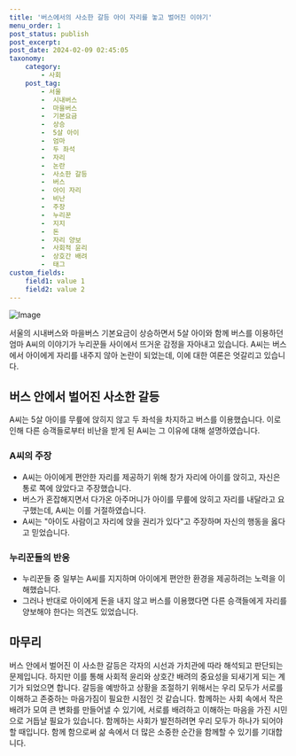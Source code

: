 ```yaml
---
title: '버스에서의 사소한 갈등 아이 자리를 놓고 벌어진 이야기'
menu_order: 1
post_status: publish
post_excerpt: 
post_date: 2024-02-09 02:45:05
taxonomy:
    category:
        - 사회
    post_tag:
        - 서울
        -  시내버스
        -  마을버스
        -  기본요금
        -  상승
        -  5살 아이
        -  엄마
        -  두 좌석
        -  자리
        -  논란
        -  사소한 갈등
        -  버스
        -  아이 자리
        -  비난
        -  주장
        -  누리꾼
        -  지지
        -  돈
        -  자리 양보
        -  사회적 윤리
        -  상호간 배려
        -  태그
custom_fields:
    field1: value 1
    field2: value 2
---
```


![Image](https://imgnews.pstatic.net/image/003/2024/02/08/NISI20230813_0019994196_web_20230813105947_20240208203007526.jpg?type=w647)

서울의 시내버스와 마을버스 기본요금이 상승하면서 5살 아이와 함께 버스를 이용하던 엄마 A씨의 이야기가 누리꾼들 사이에서 뜨거운 감정을 자아내고 있습니다. A씨는 버스에서 아이에게 자리를 내주지 않아 논란이 되었는데, 이에 대한 여론은 엇갈리고 있습니다.
## 버스 안에서 벌어진 사소한 갈등
A씨는 5살 아이를 무릎에 앉히지 않고 두 좌석을 차지하고 버스를 이용했습니다. 이로 인해 다른 승객들로부터 비난을 받게 된 A씨는 그 이유에 대해 설명하였습니다.
### A씨의 주장
- A씨는 아이에게 편안한 자리를 제공하기 위해 창가 자리에 아이를 앉히고, 자신은 통로 쪽에 앉았다고 주장했습니다.
- 버스가 혼잡해지면서 다가온 아주머니가 아이를 무릎에 앉히고 자리를 내달라고 요구했는데, A씨는 이를 거절하였습니다.
- A씨는 "아이도 사람이고 자리에 앉을 권리가 있다"고 주장하며 자신의 행동을 옳다고 믿었습니다.
### 누리꾼들의 반응
- 누리꾼들 중 일부는 A씨를 지지하며 아이에게 편안한 환경을 제공하려는 노력을 이해했습니다.
- 그러나 반대로 아이에게 돈을 내지 않고 버스를 이용했다면 다른 승객들에게 자리를 양보해야 한다는 의견도 있었습니다.
## 마무리
버스 안에서 벌어진 이 사소한 갈등은 각자의 시선과 가치관에 따라 해석되고 판단되는 문제입니다. 하지만 이를 통해 사회적 윤리와 상호간 배려의 중요성을 되새기게 되는 계기가 되었으면 합니다. 갈등을 예방하고 상황을 조절하기 위해서는 우리 모두가 서로를 이해하고 존중하는 마음가짐이 필요한 시점인 것 같습니다. 함께하는 사회 속에서 작은 배려가 모여 큰 변화를 만들어낼 수 있기에, 서로를 배려하고 이해하는 마음을 가진 시민으로 거듭날 필요가 있습니다. 함께하는 사회가 발전하려면 우리 모두가 하나가 되어야 할 때입니다. 함께 함으로써 삶 속에서 더 많은 소중한 순간을 함께할 수 있기를 기대합니다.
